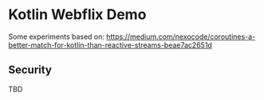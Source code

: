# Kotlin Webflix Demo

Some experiments based on: https://medium.com/nexocode/coroutines-a-better-match-for-kotlin-than-reactive-streams-beae7ac2651d

## Security

TBD
